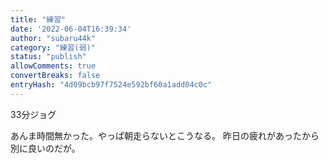 ```yaml
---
title: "練習"
date: '2022-06-04T16:39:34'
author: "subaru44k"
category: "練習(弱)"
status: "publish"
allowComments: true
convertBreaks: false
entryHash: "4d09bcb97f7524e592bf60a1add04c0c"
---
```

33分ジョグ

あんま時間無かった。やっぱ朝走らないとこうなる。
昨日の疲れがあったから別に良いのだが。
